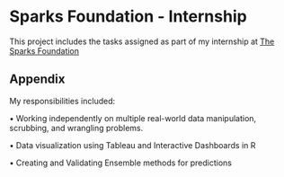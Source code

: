 
# Sparks Foundation - Internship

This project includes the tasks assigned as part of my internship at [The Sparks Foundation](https://www.thesparksfoundationsingapore.org/)

## Appendix

My responsibilities included:

•	Working independently on multiple real-world data manipulation, scrubbing, and wrangling problems.

•	Data visualization using Tableau and Interactive Dashboards in R

•	Creating and Validating Ensemble methods for predictions 

